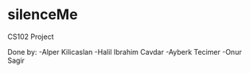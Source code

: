 # silenceMe
CS102 Project

Done by:
-Alper Kilicaslan
-Halil Ibrahim Cavdar
-Ayberk Tecimer
-Onur Sagir
